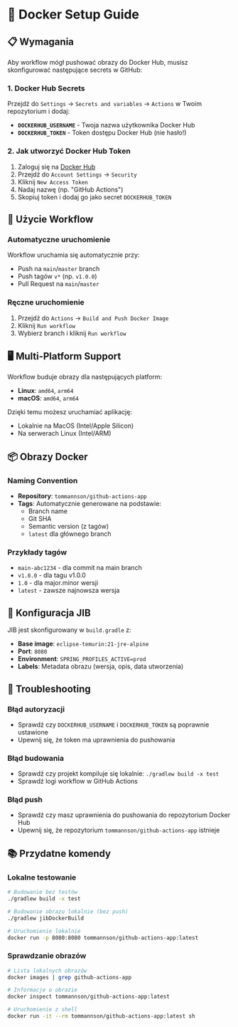 # 🐳 Docker Setup Guide

## 📋 Wymagania

Aby workflow mógł pushować obrazy do Docker Hub, musisz skonfigurować następujące secrets w GitHub:

### 1. Docker Hub Secrets

Przejdź do `Settings` → `Secrets and variables` → `Actions` w Twoim repozytorium i dodaj:

- **`DOCKERHUB_USERNAME`** - Twoja nazwa użytkownika Docker Hub
- **`DOCKERHUB_TOKEN`** - Token dostępu Docker Hub (nie hasło!)

### 2. Jak utworzyć Docker Hub Token

1. Zaloguj się na [Docker Hub](https://hub.docker.com)
2. Przejdź do `Account Settings` → `Security`
3. Kliknij `New Access Token`
4. Nadaj nazwę (np. "GitHub Actions")
5. Skopiuj token i dodaj go jako secret `DOCKERHUB_TOKEN`

## 🚀 Użycie Workflow

### Automatyczne uruchomienie
Workflow uruchamia się automatycznie przy:
- Push na `main`/`master` branch
- Push tagów `v*` (np. `v1.0.0`)
- Pull Request na `main`/`master`

### Ręczne uruchomienie
1. Przejdź do `Actions` → `Build and Push Docker Image`
2. Kliknij `Run workflow`
3. Wybierz branch i kliknij `Run workflow`

## 🖥️ Multi-Platform Support

Workflow buduje obrazy dla następujących platform:
- **Linux**: `amd64`, `arm64`
- **macOS**: `amd64`, `arm64`

Dzięki temu możesz uruchamiać aplikację:
- Lokalnie na MacOS (Intel/Apple Silicon)
- Na serwerach Linux (Intel/ARM)

## 📦 Obrazy Docker

### Naming Convention
- **Repository**: `tommannson/github-actions-app`
- **Tags**: Automatycznie generowane na podstawie:
  - Branch name
  - Git SHA
  - Semantic version (z tagów)
  - `latest` dla głównego branch

### Przykłady tagów
- `main-abc1234` - dla commit na main branch
- `v1.0.0` - dla tagu v1.0.0
- `1.0` - dla major.minor wersji
- `latest` - zawsze najnowsza wersja

## 🔧 Konfiguracja JIB

JIB jest skonfigurowany w `build.gradle` z:
- **Base image**: `eclipse-temurin:21-jre-alpine`
- **Port**: `8080`
- **Environment**: `SPRING_PROFILES_ACTIVE=prod`
- **Labels**: Metadata obrazu (wersja, opis, data utworzenia)

## 🐛 Troubleshooting

### Błąd autoryzacji
- Sprawdź czy `DOCKERHUB_USERNAME` i `DOCKERHUB_TOKEN` są poprawnie ustawione
- Upewnij się, że token ma uprawnienia do pushowania

### Błąd budowania
- Sprawdź czy projekt kompiluje się lokalnie: `./gradlew build -x test`
- Sprawdź logi workflow w GitHub Actions

### Błąd push
- Sprawdź czy masz uprawnienia do pushowania do repozytorium Docker Hub
- Upewnij się, że repozytorium `tommannson/github-actions-app` istnieje

## 📚 Przydatne komendy

### Lokalne testowanie
```bash
# Budowanie bez testów
./gradlew build -x test

# Budowanie obrazu lokalnie (bez push)
./gradlew jibDockerBuild

# Uruchomienie lokalnie
docker run -p 8080:8080 tommannson/github-actions-app:latest
```

### Sprawdzanie obrazów
```bash
# Lista lokalnych obrazów
docker images | grep github-actions-app

# Informacje o obrazie
docker inspect tommannson/github-actions-app:latest

# Uruchomienie z shell
docker run -it --rm tommannson/github-actions-app:latest sh
```
